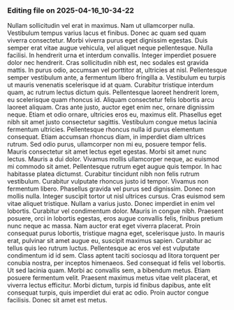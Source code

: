 

### Editing file on 2025-04-16_10-34-22

Nullam sollicitudin vel erat in maximus. Nam ut ullamcorper nulla. Vestibulum tempus varius lacus et finibus. Donec ac quam sed quam viverra consectetur. Morbi viverra purus eget dignissim egestas. Duis semper erat vitae augue vehicula, vel aliquet neque pellentesque. Nulla facilisi. In hendrerit urna et interdum convallis. Integer imperdiet posuere dolor nec hendrerit. Cras sollicitudin nibh est, nec sodales est gravida mattis. In purus odio, accumsan vel porttitor at, ultricies at nisl. Pellentesque semper vestibulum ante, a fermentum libero fringilla a. Vestibulum eu turpis ut mauris venenatis scelerisque id at quam. Curabitur tristique interdum quam, ac rutrum lectus dictum quis. Pellentesque laoreet hendrerit lorem, eu scelerisque quam rhoncus id. Aliquam consectetur felis lobortis arcu laoreet aliquam.
Cras ante justo, auctor eget enim nec, ornare dignissim neque. Etiam et odio ornare, ultricies eros eu, maximus elit. Phasellus eget nibh sit amet justo consectetur sagittis. Vestibulum congue metus lacinia fermentum ultricies. Pellentesque rhoncus nulla id purus elementum consequat. Etiam accumsan rhoncus diam, in imperdiet diam ultrices rutrum. Sed odio purus, ullamcorper non mi eu, posuere tempor felis. Mauris consectetur sit amet lectus eget egestas. Morbi sit amet nunc lectus. Mauris a dui dolor. Vivamus mollis ullamcorper neque, ac euismod mi commodo sit amet. Pellentesque rutrum eget augue quis tempor. In hac habitasse platea dictumst. Curabitur tincidunt nibh non felis rutrum vestibulum. Curabitur vulputate rhoncus justo id tempor.
Vivamus non fermentum libero. Phasellus gravida vel purus sed dignissim. Donec non mollis nulla. Integer suscipit tortor ut nisl ultrices cursus. Cras euismod sem vitae aliquet tristique. Nullam a varius justo. Donec imperdiet in enim vel lobortis. Curabitur vel condimentum dolor. Mauris in congue nibh. Praesent posuere, orci in lobortis egestas, eros augue convallis felis, finibus pretium nunc neque ac massa. Nam auctor erat eget viverra placerat. Proin consequat purus lobortis, tristique magna eget, scelerisque justo. In mauris erat, pulvinar sit amet augue eu, suscipit maximus sapien. Curabitur ac tellus quis leo rutrum luctus. Pellentesque ac eros vel est vulputate condimentum id id sem. Class aptent taciti sociosqu ad litora torquent per conubia nostra, per inceptos himenaeos.
Sed consequat id felis vel lobortis. Ut sed lacinia quam. Morbi ac convallis sem, a bibendum metus. Etiam posuere fermentum velit. Praesent maximus metus vitae velit placerat, et viverra lectus efficitur. Morbi dictum, turpis id finibus dapibus, ante elit consequat turpis, quis imperdiet dui erat ac odio. Proin auctor congue facilisis. Donec sit amet est metus.


